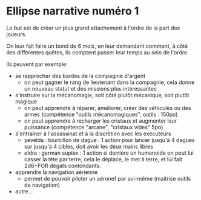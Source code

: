 # Ellipse narrative numéro 1

Le but est de créer un plus grand attachement à l'ordre de la part des joueurs.

On leur fait faire un bond de 6 mois, en leur demandant comment, à côté des
différentes quêtes, ils comptent passer leur temps au sein de l'ordre.

Ils peuvent par exemple:
* se rapprocher des bardes de la compagnie d'argent
  - on peut gagner le rang de lieutenant dans la compagnie, cela donne un nouveau 
  statut et des missions plus intéressantes
* s'instruire sur la mécanomagie, soit côté plutôt mécanique, soit plutôt magique
  - on peut apprendre à réparer, améliorer, créer des véhicules ou des armes
  (compétence "outils mécanomagiques", outils : 150po)
  - on peut apprendre à recharger les cristaux et augmenter leur puissance
  (compétence "arcane", "cristaux vides" 5po)
* s'entraîner à l'assassinat et à la discrétion avec les exécuteurs
  - yevelda : tourbillon de dague : 1 action pour lancer jusqu'à 4 dagues sur jusqu'à 4 cibles, doit avoir les deux mains libres
  - eldra : german suplex : 1 action si derrière un humanoide on peut lui casser la tête par terre, cela le déplace, 
  le met à terre, et lui fait 2d6+FOR dégats contondants.
* apprendre la navigation aérienne
  - permet de pouvoir piloter un aéronef par soi-même (maitrise outils de navigation)
* autre...
